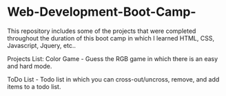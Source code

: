 # Web-Development-Boot-Camp-

This repository includes some of the projects that were completed throughout the duration of this boot camp in which I learned HTML, CSS, Javascript, Jquery, etc.. 


Projects List:
Color Game - Guess the RGB game in which there is an easy and hard mode. 

ToDo List - Todo list in which you can cross-out/uncross, remove, and add items to a todo list.  
